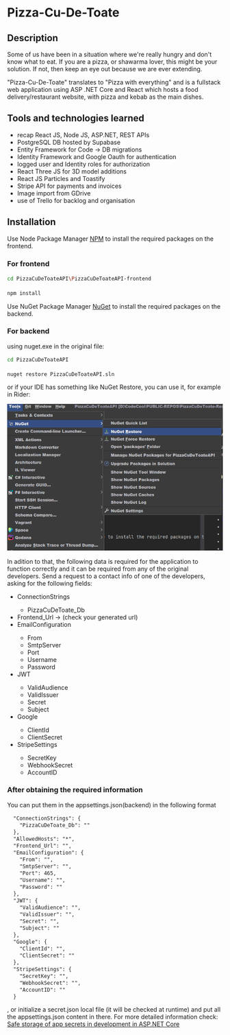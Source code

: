 # Pizza-Cu-De-Toate

## Description
Some of us have been in a situation where we're really hungry and don't know what to eat.
If you are a pizza, or shawarma lover, this might be your solution. If not, then keep an eye out
because we are ever extending.

"Pizza-Cu-De-Toate" translates to "Pizza with everything" and is a fullstack web application 
using ASP .NET Core and React which hosts a food delivery/restaurant website, with pizza and kebab 
as the main dishes.

## Tools and technologies learned

- recap React JS, Node JS, ASP.NET, REST APIs
- PostgreSQL DB hosted by Supabase
- Entity Framework for Code -> DB migrations
- Identity Framework and Google Oauth for authentication
- logged user and Identity roles for authorization
- React Three JS for 3D model additions
- React JS Particles and Toastify 
- Stripe API for payments and invoices
- Image import from GDrive
- use of Trello for backlog and organisation

## Installation

Use Node Package Manager [NPM](https://www.npmjs.com/) to install the required packages on the frontend.

### For frontend
```bash
cd PizzaCuDeToateAPI\PizzaCuDeToateAPI-frontend

npm install
```

Use NuGet Package Manager [NuGet](https://www.nuget.org/) to install the required packages on the backend.

### For backend
using nuget.exe in the original file:
```bash
cd PizzaCuDeToateAPI

nuget restore PizzaCuDeToateAPI.sln
```
or if your IDE has something like NuGet Restore, you can use it, for example in Rider: 

![Register](./screenshots/SS-NuGet-Restore.png)

In adition to that, the following data is required for the application to function correctly and it can be required 
from any of the original developers. Send a request to a contact info of one of the developers, asking for the 
following fields:

<ul>
    <li>ConnectionStrings</li>
    <ul>
        <li>PizzaCuDeToate_Db</li>
    </ul>
    <li>Frontend_Url -> (check your generated url)</li>
    <li>EmailConfiguration</li>
    <ul>
        <li>From</li>
        <li>SmtpServer</li>
        <li>Port</li>
        <li>Username</li>
        <li>Password</li>
    </ul>
    <li>JWT</li>
    <ul>
        <li>ValidAudience</li>
        <li>ValidIssuer</li>
        <li>Secret</li>
        <li>Subject</li>
    </ul>
    <li>Google</li>
    <ul>
        <li>ClientId</li>
        <li>ClientSecret</li>
    </ul>
    <li>StripeSettings</li>
    <ul>
        <li>SecretKey</li>
        <li>WebhookSecret</li>
        <li>AccountID</li>
    </ul>
</ul>

### After obtaining the required information 

You can put them in the appsettings.json(backend) in the following format
```
  "ConnectionStrings": {
    "PizzaCuDeToate_Db": ""
  },
  "AllowedHosts": "*",
  "Frontend_Url": "",
  "EmailConfiguration": {
    "From": "",
    "SmtpServer": "",
    "Port": 465,
    "Username": "",
    "Password": ""
  },
  "JWT": {
    "ValidAudience": "",
    "ValidIssuer": "",
    "Secret": "",
    "Subject": ""
  },
  "Google": {
    "ClientId": "",
    "ClientSecret": ""
  },
  "StripeSettings": {
    "SecretKey": "",
    "WebhookSecret": "",
    "AccountID": ""
  }
```
, or initialize a secret.json local file (it will be checked at runtime) and put all the appsettings.json content in there. 
For more detailed information check: [Safe storage of app secrets in development in ASP.NET Core](https://learn.microsoft.com/en-us/aspnet/core/security/app-secrets?view=aspnetcore-7.0&tabs=windows)
